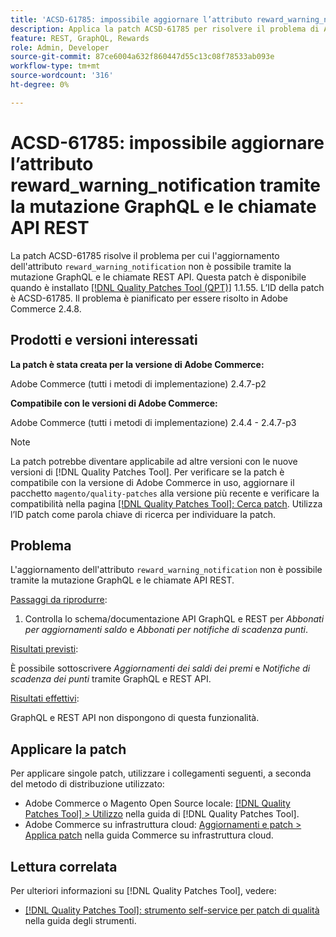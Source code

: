 ```yaml
---
title: 'ACSD-61785: impossibile aggiornare l’attributo reward_warning_notification tramite la mutazione GraphQL e le chiamate API REST'
description: Applica la patch ACSD-61785 per risolvere il problema di Adobe Commerce per cui l’aggiornamento dell’attributo "reward_warning_notification" non è possibile tramite la mutazione GraphQL e le chiamate API REST.
feature: REST, GraphQL, Rewards
role: Admin, Developer
source-git-commit: 87ce6004a632f860447d55c13c08f78533ab093e
workflow-type: tm+mt
source-wordcount: '316'
ht-degree: 0%

---
```


# ACSD-61785: impossibile aggiornare l’attributo reward_warning_notification tramite la mutazione GraphQL e le chiamate API REST

La patch ACSD-61785 risolve il problema per cui l&#39;aggiornamento dell&#39;attributo `reward_warning_notification` non è possibile tramite la mutazione GraphQL e le chiamate REST API. Questa patch è disponibile quando è installato [[!DNL Quality Patches Tool (QPT)]](/help/tools/quality-patches-tool/quality-patches-tool-to-self-serve-quality-patches.md) 1.1.55. L’ID della patch è ACSD-61785. Il problema è pianificato per essere risolto in Adobe Commerce 2.4.8.

## Prodotti e versioni interessati

**La patch è stata creata per la versione di Adobe Commerce:**

Adobe Commerce (tutti i metodi di implementazione) 2.4.7-p2

**Compatibile con le versioni di Adobe Commerce:**

Adobe Commerce (tutti i metodi di implementazione) 2.4.4 - 2.4.7-p3

>[!NOTE]
>
>La patch potrebbe diventare applicabile ad altre versioni con le nuove versioni di [!DNL Quality Patches Tool]. Per verificare se la patch è compatibile con la versione di Adobe Commerce in uso, aggiornare il pacchetto `magento/quality-patches` alla versione più recente e verificare la compatibilità nella pagina [[!DNL Quality Patches Tool]: Cerca patch](https://experienceleague.adobe.com/tools/commerce-quality-patches/index.html). Utilizza l’ID patch come parola chiave di ricerca per individuare la patch.

## Problema

L&#39;aggiornamento dell&#39;attributo `reward_warning_notification` non è possibile tramite la mutazione GraphQL e le chiamate API REST.

<u>Passaggi da riprodurre</u>:

1. Controlla lo schema/documentazione API GraphQL e REST per *Abbonati per aggiornamenti saldo* e *Abbonati per notifiche di scadenza punti*.

<u>Risultati previsti</u>:

È possibile sottoscrivere *Aggiornamenti dei saldi dei premi* e *Notifiche di scadenza dei punti* tramite GraphQL e REST API.

<u>Risultati effettivi</u>:

GraphQL e REST API non dispongono di questa funzionalità.

## Applicare la patch

Per applicare singole patch, utilizzare i collegamenti seguenti, a seconda del metodo di distribuzione utilizzato:

* Adobe Commerce o Magento Open Source locale: [[!DNL Quality Patches Tool] > Utilizzo](/help/tools/quality-patches-tool/usage.md) nella guida di [!DNL Quality Patches Tool].
* Adobe Commerce su infrastruttura cloud: [Aggiornamenti e patch > Applica patch](https://experienceleague.adobe.com/docs/commerce-cloud-service/user-guide/develop/upgrade/apply-patches.html) nella guida Commerce su infrastruttura cloud.

## Lettura correlata

Per ulteriori informazioni su [!DNL Quality Patches Tool], vedere:

* [[!DNL Quality Patches Tool]: strumento self-service per patch di qualità](/help/tools/quality-patches-tool/quality-patches-tool-to-self-serve-quality-patches.md) nella guida degli strumenti.
